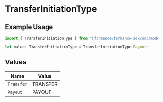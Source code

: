 # TransferInitiationType

## Example Usage

```typescript
import { TransferInitiationType } from "@formance/formance-sdk/sdk/models/shared";

let value: TransferInitiationType = TransferInitiationType.Payout;
```

## Values

| Name       | Value      |
| ---------- | ---------- |
| `Transfer` | TRANSFER   |
| `Payout`   | PAYOUT     |